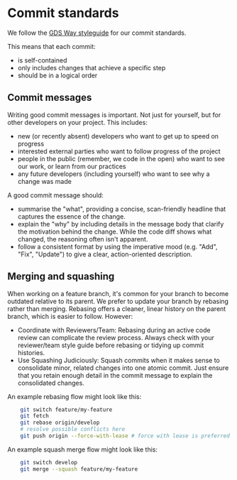 # Commit standards

We follow the [GDS Way styleguide](https://gds-way.digital.cabinet-office.gov.uk/standards/source-code/working-with-git.html#commits) for our commit standards.

This means that each commit:

- is self-contained
- only includes changes that achieve a specific step
- should be in a logical order

## Commit messages

Writing good commit messages is important. Not just for yourself, but for other developers on your project. This includes:

- new (or recently absent) developers who want to get up to speed on progress
- interested external parties who want to follow progress of the project
- people in the public (remember, we code in the open) who want to see our work, or learn from our practices
- any future developers (including yourself) who want to see why a change was made

A good commit message should:

- summarise the "what", providing a concise, scan-friendly headline that captures the essence of the change.
- explain the "why" by including details in the message body that clarify the motivation behind the change. While the code diff shows what changed, the reasoning often isn't apparent.
- follow a consistent format by using the imperative mood (e.g. "Add", "Fix", "Update") to give a clear, action-oriented description.

## Merging and squashing

When working on a feature branch, it's common for your branch to become outdated relative to its parent. We prefer to update your branch by rebasing rather than merging. Rebasing offers a cleaner, linear history on the parent branch, which is easier to follow. However:

- Coordinate with Reviewers/Team: Rebasing during an active code review can complicate the review process. Always check with your reviewer/team style guide before rebasing or tidying up commit histories.
- Use Squashing Judiciously: Squash commits when it makes sense to consolidate minor, related changes into one atomic commit. Just ensure that you retain enough detail in the commit message to explain the consolidated changes.

An example rebasing flow might look like this:

```sh
    git switch feature/my-feature
    git fetch
    git rebase origin/develop
    # resolve possible conflicts here
    git push origin --force-with-lease # force with lease is preferred for safety
```

An example squash merge flow might look like this:

```sh
    git switch develop
    git merge --squash feature/my-feature 
```
